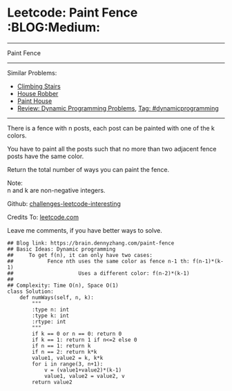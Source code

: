# Leetcode: Paint Fence     :BLOG:Medium:


---

Paint Fence  

---

Similar Problems:  
-   [Climbing Stairs](https://brain.dennyzhang.com/climbing-stairs)
-   [House Robber](https://brain.dennyzhang.com/house-robber)
-   [Paint House](https://brain.dennyzhang.com/paint-house)
-   [Review: Dynamic Programming Problems](https://brain.dennyzhang.com/review-dynamicprogramming), [Tag: #dynamicprogramming](https://brain.dennyzhang.com/tag/dynamicprogramming)

---

There is a fence with n posts, each post can be painted with one of the k colors.  

You have to paint all the posts such that no more than two adjacent fence posts have the same color.  

Return the total number of ways you can paint the fence.  

Note:  
n and k are non-negative integers.  

Github: [challenges-leetcode-interesting](https://github.com/DennyZhang/challenges-leetcode-interesting/tree/master/paint-fence)  

Credits To: [leetcode.com](https://leetcode.com/problems/paint-fence/description/)  

Leave me comments, if you have better ways to solve.  

    ## Blog link: https://brain.dennyzhang.com/paint-fence
    ## Basic Ideas: Dynamic programming
    ##     To get f(n), it can only have two cases:
    ##           Fence nth uses the same color as fence n-1 th: f(n-1)*(k-1)
    ##                     Uses a different color: f(n-2)*(k-1)
    ##
    ## Complexity: Time O(n), Space O(1)
    class Solution:
        def numWays(self, n, k):
            """
            :type n: int
            :type k: int
            :rtype: int
            """
            if k == 0 or n == 0: return 0
            if k == 1: return 1 if n<=2 else 0
            if n == 1: return k
            if n == 2: return k*k
            value1, value2 = k, k*k
            for i in range(3, n+1):
                v = (value1+value2)*(k-1)
                value1, value2 = value2, v
            return value2